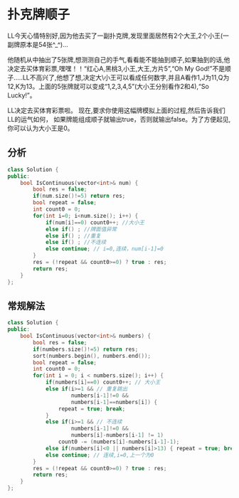 # 扑克牌顺子

LL今天心情特别好,因为他去买了一副扑克牌,发现里面居然有2个大王,2个小王(一副牌原本是54张^_^)...

他随机从中抽出了5张牌,想测测自己的手气,看看能不能抽到顺子,如果抽到的话,他决定去买体育彩票,嘿嘿！！“红心A,黑桃3,小王,大王,方片5”,“Oh My God!”不是顺子.....LL不高兴了,他想了想,决定大\小王可以看成任何数字,并且A看作1,J为11,Q为12,K为13。上面的5张牌就可以变成“1,2,3,4,5”(大小王分别看作2和4),“So Lucky!”。

LL决定去买体育彩票啦。 现在,要求你使用这幅牌模拟上面的过程,然后告诉我们LL的运气如何， 如果牌能组成顺子就输出true，否则就输出false。为了方便起见,你可以认为大小王是0。

## 分析

```cpp
class Solution {
public:
    bool IsContinuous(vector<int>& num) {
        bool res = false;
        if(num.size()!=5) return res;
        bool repeat = false;
        int count0 = 0;
        for(int i=0; i<num.size(); i++) {
            if(num[i]==0) count0++; //大小王
            else if() ; //牌面值异常
            else if() ; //重复
            else if() ; //不连续
            else continue; // i=0,连续，num[i-1]=0
        }
        res = (!repeat && count0>=0) ? true : res;
        return res;
    }
};
```

## 常规解法

```cpp
class Solution {
public:
    bool IsContinuous(vector<int>& numbers) {
        bool res = false;
        if(numbers.size()!=5) return res;
        sort(numbers.begin(), numbers.end());
        bool repeat = false;
        int count0 = 0;
        for(int i = 0; i < numbers.size(); i++) {
            if(numbers[i]==0) count0++; // 大小王
            else if(i>=1 && // 重复跳出
                    numbers[i-1]!=0 && 
                    numbers[i-1]==numbers[i]) {
                repeat = true; break;
            }
            else if(i>=1 && // 不连续
                    numbers[i-1]!=0 &&
                    numbers[i]-numbers[i-1] != 1)
                count0 -= (numbers[i]-numbers[i-1]-1);
            else if(numbers[i]<0 || numbers[i]>13) { repeat = true; break;}//牌面值异常
            else continue; // 连续,i=0,上一个为0
        }
        res = (!repeat && count0>=0) ? true : res;
        return res;
    }
};
```
